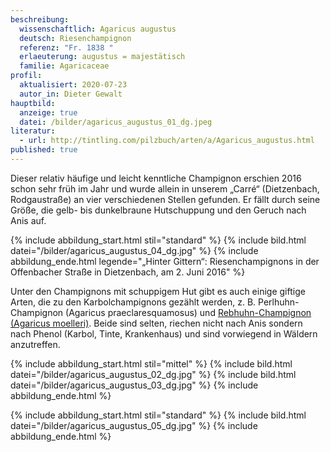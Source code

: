 ```yaml
---
beschreibung:
  wissenschaftlich: Agaricus augustus
  deutsch: Riesenchampignon
  referenz: "Fr. 1838 "
  erlaeuterung: augustus = majestätisch
  familie: Agaricaceae
profil:
  aktualisiert: 2020-07-23
  autor_in: Dieter Gewalt
hauptbild:
  anzeige: true
  datei: /bilder/agaricus_augustus_01_dg.jpeg
literatur:
  - url: http://tintling.com/pilzbuch/arten/a/Agaricus_augustus.html
published: true
---
```

Dieser relativ häufige und leicht kenntliche Champignon erschien 2016 schon sehr früh im Jahr und wurde allein in unserem „Carré“ (Dietzenbach, Rodgaustraße) an vier verschiedenen Stellen gefunden. Er fällt durch seine Größe, die gelb- bis dunkelbraune Hutschuppung und den Geruch nach Anis auf.

{% include abbildung_start.html stil="standard" %}
{% include bild.html datei="/bilder/agaricus_augustus_04_dg.jpg" %}
{% include abbildung_ende.html legende="„Hinter Gittern“: Riesenchampignons in der Offenbacher Straße in Dietzenbach, am 2. Juni 2016" %}

Unter den Champignons mit schuppigem Hut gibt es auch einige giftige Arten, die zu den Karbolchampignons gezählt werden, z. B. Perlhuhn-Champignon (Agaricus praeclaresquamosus) und [Rebhuhn-Champignon (Agaricus moelleri)](/pilze/agaricus-moelleri-perlhuhn-egerling). Beide sind selten, riechen nicht nach Anis sondern nach Phenol (Karbol, Tinte, Krankenhaus) und sind vorwiegend in Wäldern anzutreffen.

{% include abbildung_start.html stil="mittel" %}
{% include bild.html datei="/bilder/agaricus_augustus_02_dg.jpg" %}
{% include bild.html datei="/bilder/agaricus_augustus_03_dg.jpg" %}
{% include abbildung_ende.html %}

{% include abbildung_start.html stil="standard" %}
{% include bild.html datei="/bilder/agaricus_augustus_05_dg.jpg" %}
{% include abbildung_ende.html %}